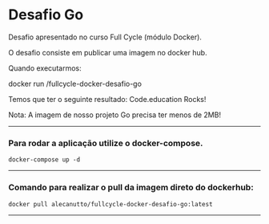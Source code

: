 # Desafio Go

Desafio apresentado no curso Full Cycle (módulo Docker).

O desafio consiste em publicar uma imagem no docker hub. 

Quando executarmos:

docker run <seu-user>/fullcycle-docker-desafio-go

Temos que ter o seguinte resultado: Code.education Rocks!

Nota:  A imagem de nosso projeto Go precisa ter menos de 2MB!

---

### Para rodar a aplicação utilize o docker-compose.

```
docker-compose up -d
```

---

### Comando para realizar o pull da imagem direto do dockerhub:

```
docker pull alecanutto/fullcycle-docker-desafio-go:latest
```

---

